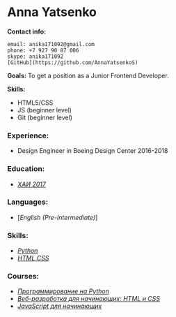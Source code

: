 # Anna Yatsenko

**Contact info:**

```
email: anika171092@gmail.com 
phone: +7 927 90 87 006 
skype: anika171092
[GitHub](https://github.com/AnnaYatsenkoS)
```

**Goals:**
To get a position as a Junior Frontend Developer. 

**Skills:** 
- HTML5/CSS 
- JS (beginner level) 
- Git (beginner level)

### Experience:
* Design Engineer in Boeing Design Center 2016-2018

### Education:
* [_ХАИ 2017_](https://khai.edu/ua//)

### Languages:
* [_English (Pre-Intermediate)_]
### Skills:

* [_Python_](https://Stepik_Python_Courses)
* [_HTML CSS_](https://htmlacademy.ru/)

### Courses:

* [_Программирование на Python_](https://stepik.org/course/67)
* [_Веб-разработка для начинающих: HTML и CSS_](https://stepik.org/course/38218)
* [_JavaScript для начинающих_](https://stepik.org/course/2223)